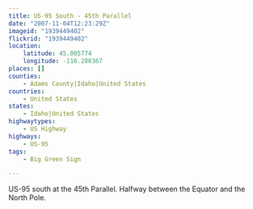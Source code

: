 ```yaml
---
title: US-95 South - 45th Parallel
date: "2007-11-04T12:23:29Z"
imageid: "1939449402"
flickrid: "1939449402"
location:
    latitude: 45.005774
    longitude: -116.280367
places: []
counties:
    - Adams County|Idaho|United States
countries:
    - United States
states:
    - Idaho|United States
highwaytypes:
    - US Highway
highways:
    - US-95
tags:
    - Big Green Sign

---
```

US-95 south at the 45th Parallel.  Halfway between the Equator and the North Pole.